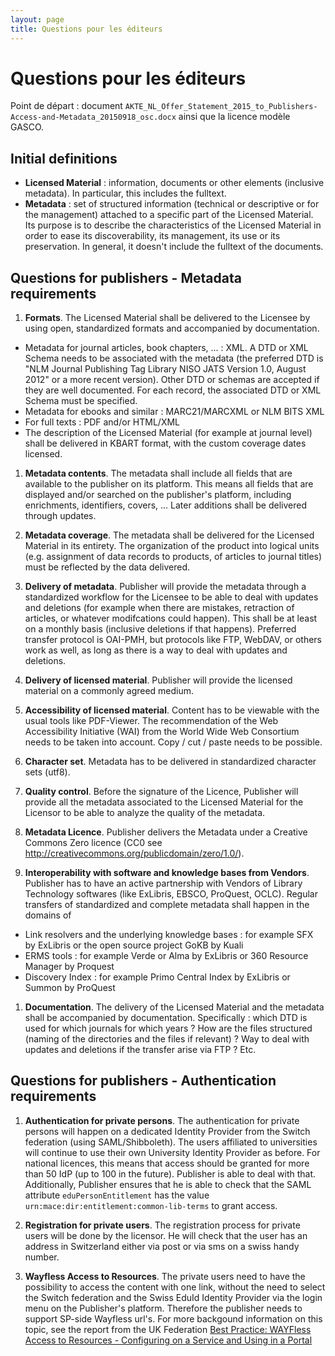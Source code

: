 ```yaml
---
layout: page
title: Questions pour les éditeurs
---
```




# Questions pour les éditeurs

Point de départ : document `AKTE_NL_Offer_Statement_2015_to_Publishers-Access-and-Metadata_20150918_osc.docx` ainsi que la licence modèle GASCO.

## Initial definitions

 * **Licensed Material** : information, documents or other elements (inclusive metadata). In particular, this includes the fulltext.
 * **Metadata** : set of structured information (technical or descriptive or for the management) attached to a specific part of the Licensed Material. Its purpose is to describe the characteristics of the Licensed Material in order to ease its discoverability, its management, its use or its preservation. In general, it doesn't include the fulltext of the documents.


## Questions for publishers - Metadata requirements

1. **Formats**. The Licensed Material shall be delivered to the Licensee by using open, standardized formats and accompanied by documentation.
  * Metadata for journal articles, book chapters, ... : XML. A DTD or XML Schema needs to be associated with the metadata (the preferred DTD is "NLM Journal Publishing Tag Library NISO JATS Version 1.0, August 2012" or a more recent version). Other DTD or schemas are accepted if they are well documented. For each record, the associated DTD or XML Schema must be specified.
  * Metadata for ebooks and similar : MARC21/MARCXML or NLM BITS XML
  * For full texts : PDF and/or HTML/XML
  * The description of the Licensed Material (for example at journal level) shall be delivered in KBART format, with the custom coverage dates licensed.

1. **Metadata contents**. The metadata shall include all fields that are available to the publisher on its platform. This means all fields that are displayed and/or searched on the publisher's platform, including enrichments, identifiers, covers, ... Later additions shall be delivered through updates.

1. **Metadata coverage**. The metadata shall be delivered for the Licensed Material in its entirety. The organization of the product into logical units (e.g. assignment of data records to products, of articles to journal titles) must be reflected by the data delivered.

1. **Delivery of metadata**. Publisher will provide the metadata through a standardized workflow for the Licensee to be able to deal with updates and deletions (for example when there are mistakes, retraction of articles, or whatever modifcations could happen). This shall be at least on a monthly basis (inclusive deletions if that happens). Preferred transfer protocol is OAI-PMH, but protocols like FTP, WebDAV, or others work as well, as long as there is a way to deal with updates and deletions.

1. **Delivery of licensed material**. Publisher will provide the licensed material on a commonly agreed medium.

1. **Accessibility of licensed material**.  Content has to be viewable with the usual tools like PDF-Viewer. The recommendation of the Web Accessibility Initiative (WAI) from the World Wide Web Consortium  needs to be taken into account. Copy / cut / paste needs to be possible.

1. **Character set**. Metadata has to be delivered in standardized character sets (utf8).

1. **Quality control**. Before the signature of the Licence, Publisher will provide all the metadata associated to the Licensed Material for the Licensor to be able to analyze the quality of the metadata.

1. **Metadata Licence**. Publisher delivers the Metadata under a Creative Commons Zero licence (CC0 see <http://creativecommons.org/publicdomain/zero/1.0/>).

1. **Interoperability with software and knowledge bases from Vendors**. Publisher has to have an active partnership with Vendors of Library Technology softwares (like ExLibris, EBSCO, ProQuest, OCLC). Regular transfers of standardized and complete metadata shall happen in the domains of
  * Link resolvers and the underlying knowledge bases : for example SFX by ExLibris or the open source project GoKB by Kuali
  * ERMS tools : for example Verde or Alma by ExLibris or 360 Resource Manager by Proquest
  * Discovery Index : for example Primo Central Index by ExLibris or Summon by ProQuest

1. **Documentation**. The delivery of the Licensed Material and the metadata shall be accompanied by documentation. Specifically : which DTD is used for which journals for which years ? How are the files structured (naming of the directories and the files if relevant) ? Way to deal with updates and deletions if the transfer arise via FTP ? Etc.


## Questions for publishers - Authentication requirements

1. **Authentication for private persons**. The authentication for private persons will happen on a dedicated Identity Provider from the Switch federation (using SAML/Shibboleth). The users affiliated to universities will continue to use their own University Identity Provider as before. For national licences, this means that access should be granted for more than 50 IdP (up to 100 in the future). Publisher is able to deal with that. Additionally, Publisher ensures that he is able to check that the SAML attribute `eduPersonEntitlement` has the value `urn:mace:dir:entitlement:common-lib-terms` to grant access.

1. **Registration for private users**. The registration process for private users will be done by the licensor. He will check that the user has an address in Switzerland either via post or via sms on a swiss handy number.

1. **Wayfless Access to Resources**. The private users need to have the possibility to access the content with one link, without the need to select the Switch federation and the Swiss EduId Identity Provider via the login menu on the Publisher's platform. Therefore the publisher needs to support SP-side Wayfless url's. For more backgound information on this topic, see the report from the UK Federation [Best Practice: WAYFless Access to Resources - Configuring on a Service and Using in a Portal](http://www.ukfederation.org.uk/content/Documents/WAYFlessServices)
